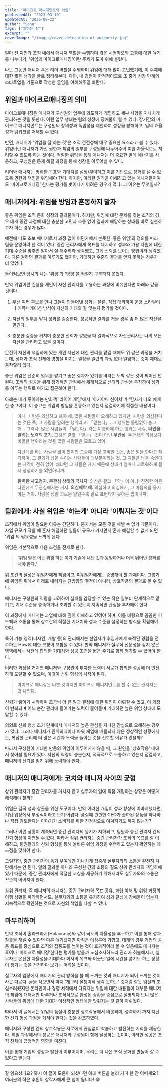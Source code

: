 ```yaml
---
title: "마이크로 매니지먼트와 위임"
publishedAt: "2023-03-19"
updatedAt: "2025-08-22"
author: "Sonu"
tags: ["일하는 삶"]
excerpt: ""
coverImage: "/images/cover-delegation-of-authority.jpg"
---
```



얼마 전 지인과 조직 내에서 매니저 역할을 수행하며 겪은 시행착오와 고충에 대한 얘기를 나누다가, '위임과 마이크로매니징'이란 주제가 도마 위에 올랐다.


나도 그동안 매니저 혹은 리더 역할을 수행하며 위임에 대해 많이 고민했기에, 이 주제에 대한 짧은 생각을 글로 정리해본다. 다만, 내 경험이 한정적이므로 초 중기 성장 단계의 스타트업을 기준으로 작성한 글임을 이해해주길 바란다.


## **위임과 마이크로매니징의 의미**


마이크로매니징은 매니저가 구성원의 업무에 과도하게 개입하고 세부 사항을 지나치게 관리하는 것을 뜻한다. 이런 업무 행태는 팀의 성장에 장애물이 될 수 있다. 장기간의 마이크로 매니지먼트는 구성원의 창의성과 독립성을 제한하여 성장을 방해하고, 일의 효율성과 팀워크를 저해할 수 있다.


반면, 매니저가 '위임을 잘 하는 것'은 조직 건전성에 매우 중요한 요소라고 볼 수 있다. 위임이란 매니저가 가진 권한과 책임의 일부를 구성원에 나누어주어 이를 자율적으로 처리할 수 있도록 하는 것이다. 적절한 위임을 통해 매니저는 더 중요한 일에 에너지를 사용하고, 구성원은 문제 해결 과정을 통해 성장을 이루어낼 수 있다.


리더와 매니저는 명확한 목표와 기대치를 설정/부여하고 이를 기반으로 성과를 낼 수 있도록 권한과 책임을 위임해야 한다. 하지만, 이러한 원칙을 이해하고 있는 매니저들이여도 ‘마이크로매니징’ 한다는 평가를 벗어나기 어려운 경우가 많다. 그 이유는 무엇일까?


## 매니저에게: 위임을 방임과 혼동하지 말자


좋은 위임은 조직 문화 성장의 결과물이다. 하지만, 위임에 대한 문제를 겪는 조직의 경우 대개 중간 과정에 대한 충분한 고민과 소통 없이 결과에 해당하는 상태를 바로 실현하고자 하는 경우가 많다.


예전에 나도 초보 매니저로서 과정 없이 어딘가에서 본듯한 '좋은 위임'의 정의를 따라 팀을 운영하려 한 적이 있다. 중간 관리자에게 목표를 제시하고 성과와 가용 자원에 대한 기대 수준을 맞추면 알아서 잘 해주리라 생각했고, 그게 신뢰를 보이는 방법이라 생각했다. 때론 원하던 결과를 이루기도 했지만, 기대하던 수준의 결과를 얻지 못하는 경우가 더 많았다.


돌이켜보면 당시의 나는 '위임'과 '방임'을 적절히 구분하지 못했다.


만약 위임이란 컨셉을 개인이 자산 관리자를 고용하는 과정에 비유한다면 아래와 같을 것이다.


1. 우선 여러 후보를 만나 그들이 만들어낸 성과는 물론, 직접 대화하며 운용 스타일이나 커뮤니케이션 방식이 자신의 기대와 잘 맞는지 평가할 것이다.


2. 자산의 일부를 맡겨 성과를 검증한다. 성공적인 결과를 거둘 경우 좀 더 많은 자산을 맡긴다.


3. 충분한 검증을 거치며 충분한 신뢰가 쌓였을 때 결과적으로 자산관리사는 나의 모든 자산을 관리하고 있을 것이다.


온전히 자신의 책임하에 있는 개인 자산에 대한 관리를 맡길 때에도 위 같은 과정을 거치는데, 성패가 조직 전체에 영향을 미치는 결정을 일련의 과정 없이 일임하는 것이 제대로 동작할리 없다.


좋은 위임은 단순히 업무를 맡기고 좋은 결과가 있기를 바라는 도박 같은 것이 되어선 안된다. 조직의 성공을 위해 장기적인 관점에서 체계적으로 신뢰와 관심을 투자하여 성과를 이루는 행위로 여기고 접근해야 한다.


아래는 내가 좋아하는 만화책 '라이어 게임'에서 '아키야마 신이치'가 '칸자키 나오'에게 한 충고이다. 이 충고는 위임과 방임을 혼동하고 있는지 점검하기에 적절한 내용이다.

> 아니, 사람은 의심하고 봐야 해. 많은 사람들이 오해하고 있지만, 사람을 의심한다는 것은 즉, 그 사람을 알려는 행위라고. 「믿는다」. 그 행위는 틀림없이 숭고해… 그러나, 많은 사람들이 「믿는다」라는 이름하에 하는 행위는 사실, **타인을 알려는 노력의 포기**. 그것은 결코 「믿는」 것이 아닌 **무관심**. 무관심은 의심보다 비열한 행위라는 것을 많은 사람들은 모르고 있어.
> 
> 다단계를 하는 사람을 많이 봤지만 그중에 가장 고약한 것은, 좋은 일을 한다고 착각하며, 그 결과가 남을 속이는 사람들이 대부분이라는 것. 그 자들은 남을 속인다는 자각이 전혀 없어. 왜냐면 그 자들은 자기 때문에 상대가 얼마나 괴로워하게 될 지 상상하기를 외면하니까.
> 
> **완벽한 사고정지. 무관심 상태의 극치지**. 의심은 결코 「악」이 아냐. 진정한 악은 타인에게 무관심해지는 거지. **의심해야 해**. 의심하고 의심해서, 그 마음속을 응시하는 거야. 사람은 정말 괴로운 일일수록 말로 표현하지 못하는 법이니까.

## 팀원에게: 사실 위임은 '하는게' 아니라 '이뤄지는 것'이다


조직에서 위임이 필요한 이유는 간단하다. 혼자서는 모든 것을 해낼 수 없기 때문이다. 사업 규모가 작을 때 혼자 해결하던 일들이 규모가 커지면서 혼자 해결할 수 없게 되면 '위임'의 필요성을 느끼게 된다.


위임은 기본적으로 다음 조건을 전제로 한다.

> **'위임 받은 이는 위임 하는 이가 기존에 내던 것과 동일하거나 더욱 뛰어난 성과를 내야 한다.'**

위 조건의 달성은 위임자에게 책임이고, 피위임자에게는 증명해야 할 과제이다. 그렇기에 위임은 위에서 아래로 내려지는 단방향의 결정이 아니라, 상호작용의 결과로 볼 수 있다.


매니저는 구성원의 역량을 고려하여 실패를 감당할 수 있는 작은 일부터 단계적으로 맡기고, 기대 수준을 충족하거나 초과할 수 있도록 지속적인 관심을 투자해야 한다.


이 과정에서 매니저는 과업에 대해 깊이 이해하고 있어야 하며, 이를 바탕으로 꼼꼼한 피드백과 소통을 통해 상호간의 적절한 기대치와 성과 수준을 설정하는 방식을 확립해야 한다.


특히 기능 영역(디자인, 개발 등)의 관리에서는 선임자가 후임자에게 축적된 경험을 전수하듯 How에 대한 코칭이 포함될 수 있다. 만약 매니저가 실무적 전문성을 갖지 않은 영역에서는 사전에 합의한 기대치와 성공 조건을 짧은 주기로 함께 평가할 수 있어야 한다.


이러한 과정을 거치면 매니저와 구성원이 투자한 노력이 서로가 합의한 성공에 더 안전하게 도달할 수 있으며, 이것이 신뢰 형성의 시작이 된다.

> 마이크로 매니징은 나쁜 것이지만 마이크로 매니지먼트를 할 수 없는 관리자는 더 나쁘다.

신뢰가 쌓이기 시작하며 조금씩 더 큰 일과 결정에 대한 위임이 이뤄질 수 있고, 이 과정이 반복되며 어느 순간 관리에 들어가는 노력이 줄어들며 기대하던 높은 위임 상태에 도달할 수 있다.


의외로 신뢰 형성 초기 단계에서 매니저의 높은 관심을 지나친 간섭으로 오해하는 경우가 많다. 그러나 매니저가 권위의식이나 파워 게임에 매몰되지 않은 정상적인 상황에서는, 복잡한 관리에 더 많은 시간과 노력을 들이는 것을 선호할 이유가 있을까?


따라서 구성원이 기대한 만큼의 위임이 이루어지지 않을 때, 그 원인을 '상호작용' 내에서 찾아볼 필요가 있다. 자신의 역량이 충분한지, 적극적으로 소통하고 있는지 점검하고, 매니저의 신뢰를 얻기 위해 노력해야 한다.


## **매니저의 매니저에게: 코치와 매니저 사이의 균형**


상위 관리자가 중간 관리자를 거치지 않고 실무자의 일에 직접 개입하는 상황은 어떻게 해석해야 할까?


위임은 결국 성과 창출을 위한 도구이다. 만약 이러한 개입이 성과 향상에 이바지했다면, 기업 입장에서 부정적이라고 보기 어렵다. 품질에 깐깐한 CEO가 출하된 상품을 하나하나 직접 검토한다는 이야기가 소비자를 위한 진정성으로 여겨지기도 하지 않는가?


그러나 이런 상황이 계속되면 중간 관리자의 동기가 저하되고, 팀원과 중간 관리자 간의 신뢰 형성이 지연될 수 있다. 따라서 상위 관리자는 중간 관리자가 조직의 목표를 잘 이해하고, 팀원들과의 신뢰 형성을 통해 올바른 위임 과정을 수행하고 있는지 확인하는 데 초점을 맞춰야 한다.


그렇지만, 중간 관리자의 동기 부여에만 지나치게 집중해 실무자와의 소통을 완전히 차단해서는 안 된다. 일의 결과뿐 아니라 구성원 간의 소통의 질도 상위 관리자의 책임하에 있기 때문에, 중간 관리자에게 적절한 코칭을 제공하기 위해서라도 실무자와의 소통은 꾸준히 이어져야 한다.


상위 관리자, 즉 매니저의 매니저는 중간 관리자와 목표 공유, 과업 이해 및 위임 과정의 이행 상황을 파악하면서도, 실무자와의 소통을 유지하여 성과 달성에 장애물이 없는지 지속적으로 확인하는 것으로 자신의 책임을 다할 수 있다.


## **마무리하며**


만약 조직이 홀라크라시(Holacracy)와 같이 극도의 자율성을 추구하고 이를 통해 성과 창출을 해낼 수 있다면 다른 얘기겠지만 아직은 이상론에 가깝고, 대개의 경우 기업의 공동 목표를 중심으로 조직의 집중도를 높이는 것이 효과적이라 볼 수 있음에도 매니저는 혹여나 '마이크로 매니징'한다는 평가를 받을까 노심초사하느라 관리가 허술해지고, 실무자는 온전한 자율성을 기대하다 회사의 목표와 어긋난 일에 시간을 쏟기도 하는 상황이 생기는 것을 건전하다 보기는 어려울 것이다.


실무자의 입장에서 매니저의 관리 방식을 볼 때 느끼는 것과 매니저가 되어 느끼는 것이 사뭇 다르다. 글을 적으면서 마치 '개구리 올챙이적 생각 못하는' 것처럼 잘못 읽힐까 조심스러웠지만 온라인이나 경영 서적에서 다뤄지는 위임에 대한 내용들이 대부분 매니저의 책임에 대해서만 다루거나 조직적으로 완성된 상황을 중심으로 설명되다 보니 많은 사람들의 위임에 대한 기대가 이상적인 형태에만 맞춰지는 것 같아 아쉬웠다.


따라서 이 글에서는 위임의 품질이 충분한 상호작용에서 비롯되며, 성숙하기 까지 지난한 신뢰 형성 과정을 거쳐야 한다는 것을 강조하였다.


매니저와 구성원 간의 상호작용은 서로에게 끊임없이 학습하고 발전하는 기회를 제공한다. 위임 과정에서의 성공은 매니저와 구성원이 함께 달성하는 것이며, 이러한 성공은 조직 전체에 긍정적인 영향을 미친다.


이를 통해 기업의 성장과 발전이 이루어지며, 우리는 더 나은 조직 문화를 만들어 갈 수 있다고 믿는다.


---


잘 읽으셨나요? 혹시 이 글이 도움이 되셨다면 아래 버튼을 눌러 커피 한 잔 어떠세요? 여러분의 작은 후원이 창작자에게 큰 힘이 됩니다! 😁

